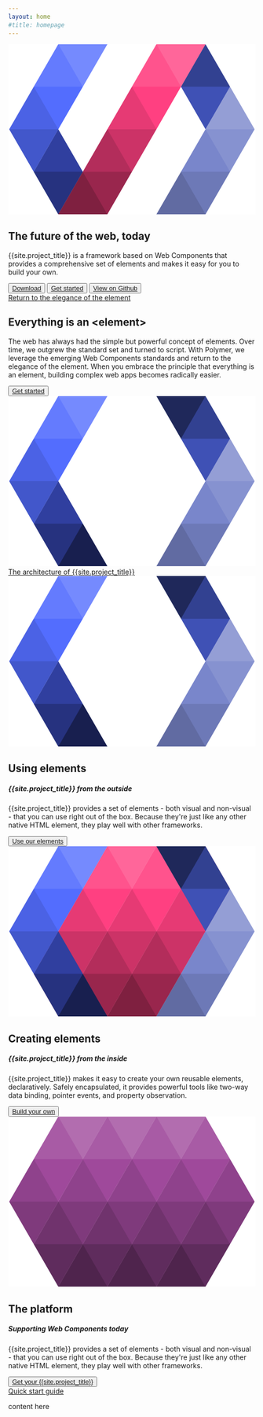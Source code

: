 ```yaml
---
layout: home
#title: homepage
---
```


<!-- <paper-appbar main-bg>
  <span flex><img src="/images/logos/polymer-logo-32.png"> polymer</span>
  <button is="paper-button">Start</button>
  <button is="paper-button">Reference</button>
  <button is="paper-button">Community</button>
  <button is="paper-button">Support</button>
  <button is="paper-button">News</button>
  <button is="paper-button"><polymer-ui-icon icon="search"></polymer-ui-icon></button>
</paper-appbar> -->

<section id="future" class="main-bg">
  <div class="panel left">
    <img src="/images/logos/p-logo.svg">
    <summary>
      <h1>The future of the web, today</h1>
      <p>{{site.project_title}} is a framework based on Web Components that provides a comprehensive
        set of elements and makes it easy for you to build your own.</p>
      <polymer-ui-toolbar>
        <button class="paper-button" data-download-button><polymer-ui-icon src="/images/picons/ic_archive_dark_.png"></polymer-ui-icon><a href="/getting-the-code.html">Download</a></button>
        <button class="paper-button"><polymer-ui-icon src="/images/picons/ic_arrowForward_dark_.png"></polymer-ui-icon><a href="/getting-started.html">Get started</a></button>
        <button class="paper-button" borderless><a href="https://github.com/polymer/polymer">View on Github</a></button>
      </polymer-ui-toolbar>
    </summary>
  </div>
</section>
<section id="everything-element" class="main-purple">
  <nav class="bar" flexbox>
    <a href="#" flex>Return to the elegance of the element</a>
  </nav>
  <div class="panel right">
    <summary>
      <h1>Everything is an &lt;element&gt;</h1>
      <p>The web has always had the simple but powerful concept of elements. Over time, we
      outgrew the standard set and turned to script. With Polymer, we leverage the emerging
      Web Components standards and return to the elegance of the element. When you embrace
      the principle that everything is an element, building complex web apps becomes radically
      easier.</p>
      <button class="paper-button" borderless><polymer-ui-icon src="/images/picons/ic_arrowForward_light.png"></polymer-ui-icon><a href="/getting-started.html">Get started</a></button>
    </summary>
    <img src="/images/logos/p-elements.svg">
  </div>
</section>
<section id="architecture">
  <nav class="bar" flexbox>
    <a href="#">The architecture of {{site.project_title}}</a>
  </nav>
  <div class="panel">
    <summary>
      <div class="box">
        <img src="/images/logos/p-elements.svg">
      </div>
      <h2 class="elements-using">Using elements</h2>
      <h5>{{site.project_title}} from the outside</h5>
      <p>{{site.project_title}} provides a set of elements - both visual and non-visual - that you
        can use right out of the box. Because they're just like any other native HTML element,
        they play well with other frameworks.</p>
      <button class="paper-button" borderless><polymer-ui-icon src="/images/picons/ic_arrowForward_dark_.png"></polymer-ui-icon><a href="/docs/elements/">Use our elements</a></button>
    </summary>
    <summary>
      <div class="box">
        <img src="/images/logos/p-create-elements.svg">
      </div>
      <h2 class="elements-creating">Creating elements</h2>
      <h5>{{site.project_title}} from the inside</h5>
      <p>{{site.project_title}} makes it easy to create your own reusable elements, declaratively. Safely
        encapsulated, it provides powerful tools like two-way data binding, pointer events, and property observation.</p>
      <button class="paper-button" borderless><polymer-ui-icon src="/images/picons/ic_arrowForward_dark_.png"></polymer-ui-icon><a href="/docs/elements/">Build your own</a></button>
    </summary>
    <summary>
      <div class="box">
        <img src="/images/logos/p-platform.svg">
      </div>
      <h2 class="platform">The platform</h2>
      <h5>Supporting Web Components today</h5>
      <p>{{site.project_title}} provides a set of elements - both visual and non-visual - that you
        can use right out of the box. Because they're just like any other native HTML element,
        they play well with other frameworks.</p>
      <button class="paper-button" borderless><polymer-ui-icon src="/images/picons/ic_arrowForward_dark_.png"></polymer-ui-icon><a href="/docs/elements/">Get your {{site.project_title}}</a></button>
    </summary>
  </div>
</section>
<section>
  <nav class="bar" flexbox>
    <a href="#">Quick start guide</a>
  </nav>
  <div class="panel">
    <summary>
      <p>content here</p>
    </summary>
  </div>
</section>
